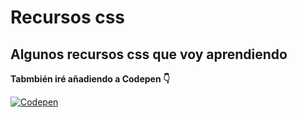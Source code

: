 # Recursos css

## Algunos recursos css que voy aprendiendo 

**Tabmbién iré añadiendo a Codepen 👇**

[![Codepen](https://img.shields.io/badge/CodePen-Jose%20L-0077B5)](https://codepen.io/Jose-L-the-sasster)

